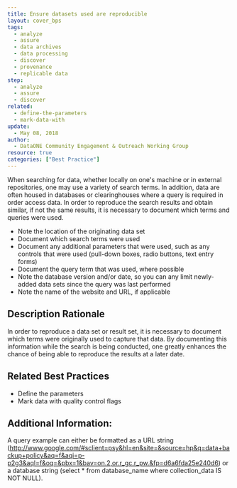 ```yaml
---
title: Ensure datasets used are reproducible
layout: cover_bps
tags:
  - analyze
  - assure
  - data archives
  - data processing
  - discover
  - provenance
  - replicable data
step:
  - analyze
  - assure
  - discover
related:
  - define-the-parameters
  - mark-data-with
update:
  - May 08, 2018
author:
  - DataONE Community Engagement & Outreach Working Group
resource: true
categories: ["Best Practice"]
---
```




When searching for data, whether locally on one's machine or in external repositories, one may use a variety of search terms. In addition, data are often housed in databases or clearinghouses where a query is required in order access data. In order to reproduce the search results and obtain similar, if not the same results, it is necessary to document which terms and queries were used.

- Note the location of the originating data set
- Document which search terms were used
- Document any additional parameters that were used, such as any controls that were used (pull-down boxes, radio buttons, text entry forms)
- Document the query term that was used, where possible
- Note the database version and/or date, so you can any limit newly-added data sets since the query was last performed
- Note the name of the website and URL, if applicable

## Description Rationale

In order to reproduce a data set or result set, it is necessary to document which terms were originally used to capture that data. By documenting this information while the search is being conducted, one greatly enhances the chance of being able to reproduce the results at a later date.

## Related Best Practices

- Define the parameters
- Mark data with quality control flags

## Additional Information:

A query example can either be formatted as a URL string (http://www.google.com/#sclient=psy&hl=en&site=&source=hp&q=data+backup+policy&aq=f&aqi=p-p2g3&aql=f&oq=&pbx=1&bav=on.2,or.r_gc.r_pw.&fp=d6a6fda25e240d6) or a database string (select * from database_name where collection_data IS NOT NULL).

